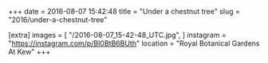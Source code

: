 +++
date = 2016-08-07 15:42:48
title = "Under a chestnut tree"
slug = "2016/under-a-chestnut-tree"

[extra]
images = [
    "/2016-08-07_15-42-48_UTC.jpg",
]
instagram = "https://instagram.com/p/BI0BtB6BUth"
location = "Royal Botanical Gardens At Kew"
+++

